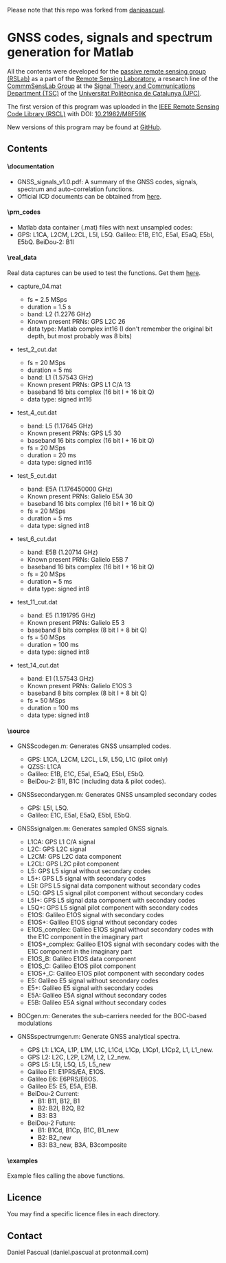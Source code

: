 Please note that this repo was forked from [danipascual](https://github.com/danipascual/GNSS-matlab).

# GNSS codes, signals and spectrum generation for Matlab

All the contents were developed for the [passive remote sensing group (RSLab)](https://prs.upc.edu/) as a part of the [Remote Sensing Laboratory](http://www.tsc.upc.edu/en/research/rslab), a research line of the [CommmSensLab Group](http://www.tsc.upc.edu/en/research/commsenslab) at the [Signal Theory and Communications Department (TSC)](http://www.tsc.upc.edu/en) of the [Universitat Politècnica de Catalunya (UPC)](http://www.upc.edu/?set_language=en).

The first version of this program was uploaded in the [IEEE Remote Sensing Code Library (RSCL)](https://rscl-grss.org/) with DOI: [10.21982/M8F59K](https://rscl-grss.org/coderecord.php?id=479) 

New versions of this program may be found at [GitHub](https://github.com/danipascual/GNSS-matlab). 

## Contents
#### \documentation
+ GNSS_signals_v1.0.pdf: A summary of the GNSS codes, signals, spectrum and auto-correlation functions.
+ Official ICD documents can be obtained from [here](https://mega.nz/#F!GXJGlKoA!Iu3S3DPCItlIXr1pQ_rI8Q).

#### \prn_codes
+ Matlab data container (.mat) files with next unsampled codes:
+ GPS: L1CA, L2CM, L2CL, L5I, L5Q.
	Galileo: E1B, E1C, E5aI, E5aQ, E5bI, E5bQ.
	BeiDou-2: B1I

#### \real_data
Real data captures can be used to test the functions. Get them [here](https://mega.nz/#F!aCxChKbA!HKGQC1X2CDfN-nmkovVjyg).

+ capture_04.mat
    + fs = 2.5 MSps
    + duration = 1.5 s
    + band: L2 (1.2276 GHz)
    + Known present PRNs: GPS L2C 26
    + data type: Matlab complex int16 (I don't remember the original bit depth, but most probably was 8 bits)

+ test_2_cut.dat
	+ fs = 20 MSps
	+ duration = 5 ms
	+ band: L1 (1.57543 GHz)
	+ Known present PRNs: GPS L1 C/A 13
	+ baseband 16 bits complex (16 bit I + 16 bit Q) 
	+ data type: signed int16

+ test_4_cut.dat
	+ band: L5 (1.17645 GHz)
	+ Known present PRNs: GPS L5 30
    + baseband 16 bits complex (16 bit I + 16 bit Q)
	+ fs = 20 MSps
	+ duration = 20 ms
	+ data type: signed int16	

+ test_5_cut.dat
	+ band: E5A (1.176450000 GHz)
	+ Known present PRNs: Galielo E5A 30
	+ baseband 16 bits complex (16 bit I + 16 bit Q)
	+ fs = 20 MSps
	+ duration = 5 ms
	+ data type: signed int8

+ test_6_cut.dat
	+ band: E5B (1.20714 GHz)
	+ Known present PRNs: Galielo E5B 7
	+ baseband 16 bits complex (16 bit I + 16 bit Q)
	+ fs = 20 MSps
	+ duration = 5 ms
	+ data type: signed int8	

+ test_11_cut.dat
	+ band: E5 (1.191795 GHz)
	+ Known present PRNs: Galielo E5 3
	+ baseband 8 bits complex (8 bit I + 8 bit Q)
	+ fs = 50 MSps
	+ duration = 100 ms
	+ data type: signed int8		

+ test_14_cut.dat
	+ band: E1 (1.57543 GHz)
	+ Known present PRNs: Galielo E1OS 3
    + baseband 8 bits complex (8 bit I + 8 bit Q)
	+ fs = 50 MSps
	+ duration = 100 ms
	+ data type: signed int8
    
#### \source

+ GNSScodegen.m: Generates GNSS unsampled codes.
    + GPS: L1CA, L2CM, L2CL, L5I, L5Q, L1C (pilot only)
    + QZSS: L1CA
    + Galileo: E1B, E1C, E5aI, E5aQ, E5bI, E5bQ.
    + BeiDou-2: B1I, B1C (including data & pilot codes).

+ GNSSsecondarygen.m: Generates GNSS unsampled secondary codes
	+ GPS: L5I, L5Q.
	+ Galileo: E1C, E5aI, E5aQ, E5bI, E5bQ.

+ GNSSsignalgen.m: Generates sampled GNSS signals.
	+ L1CA: GPS L1 C/A signal
	+ L2C: GPS L2C signal
	+ L2CM: GPS L2C data component
	+ L2CL: GPS L2C pilot component
	+ L5: GPS L5 signal without secondary codes
	+ L5+: GPS L5 signal with secondary codes
	+ L5I: GPS L5 signal data component without secondary codes
	+ L5Q: GPS L5 signal pilot component without secondary codes
	+ L5I+: GPS L5 signal data component with secondary codes
	+ L5Q+: GPS L5 signal pilot component with secondary codes
	+ E1OS: Galileo E1OS signal with secondary codes
	+ E1OS+: Galileo E1OS signal without secondary codes
	+ E1OS_complex: Galileo E1OS signal without secondary codes with the E1C component in the imaginary part
	+ E1OS+_complex: Galileo E1OS signal with secondary codes with the E1C component in the imaginary part 
	+ E1OS_B: Galileo E1OS data component
	+ E1OS_C: Galileo E1OS pilot component
	+ E1OS+_C: Galileo E1OS pilot component with secondary codes
	+ E5: Galileo E5 signal without secondary codes
	+ E5+: Galileo E5 signal with secondary codes
	+ E5A: Galileo E5A signal without secondary codes
	+ E5B: Galileo E5A signal without secondary codes
	
+ BOCgen.m: Generates the sub-carriers needed for the BOC-based modulations

+ GNSSspectrumgen.m: Generate GNSS analytical spectra.
    + GPS L1: L1CA, L1P, L1M, L1C, L1Cd, L1Cp, L1Cp1, L1Cp2, L1, L1_new.
    + GPS L2: L2C, L2P, L2M, L2, L2_new.
	+ GPS L5: L5I, L5Q, L5, L5_new   
	+ Galileo E1: E1PRS/EA, E1OS.
	+ Galileo E6: E6PRS/E6OS.
	+ Galileo E5: E5, E5A, E5B.
	+ BeiDou-2 Current: 
		+ B1: B11, B12, B1
	    + B2: B2I, B2Q, B2
	    + B3: B3
	+ BeiDou-2 Future: 
		+ B1: B1Cd, B1Cp, B1C, B1_new
		+ B2: B2_new
	    + B3: B3_new, B3A, B3composite

#### \examples
Example files calling the above functions.

## Licence
You may find a specific licence files in each directory.

## Contact
Daniel Pascual (daniel.pascual at protonmail.com)
